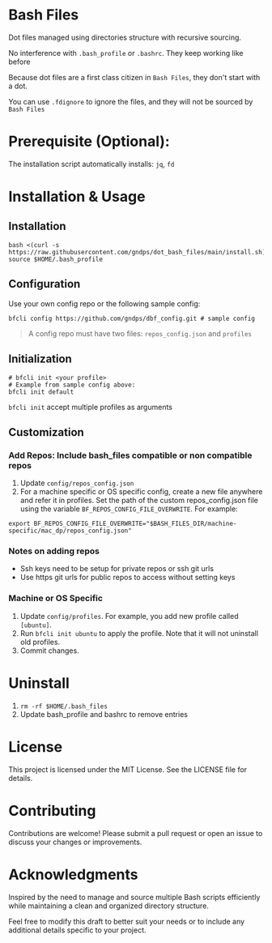 # Bash Files
Dot files managed using directories structure with recursive sourcing.

No interference with `.bash_profile` or `.bashrc`. They keep working like before

Because dot files are a first class citizen in `Bash Files`, they don't start with a dot.

You can use `.fdignore` to ignore the files, and they will not be sourced by `Bash Files`

# Prerequisite (Optional):
The installation script automatically installs: `jq`, `fd`

# Installation & Usage

## Installation
```
bash <(curl -s https://raw.githubusercontent.com/gndps/dot_bash_files/main/install.sh)
source $HOME/.bash_profile
```

## Configuration
Use your own config repo or the following sample config:
```
bfcli config https://github.com/gndps/dbf_config.git # sample config
```
> A config repo must have two files: `repos_config.json` and `profiles`

## Initialization

```
# bfcli init <your profile>
# Example from sample config above:
bfcli init default
```
`bfcli init` accept multiple profiles as arguments


## Customization

### Add Repos: Include bash_files compatible or non compatible repos
1. Update `config/repos_config.json`
2. For a machine specific or OS specific config, create a new file anywhere and refer it in profiles. Set the path of the custom repos_config.json file using the variable `BF_REPOS_CONFIG_FILE_OVERWRITE`. For example:
```
export BF_REPOS_CONFIG_FILE_OVERWRITE="$BASH_FILES_DIR/machine-specific/mac_dp/repos_config.json"
```

### Notes on adding repos
- Ssh keys need to be setup for private repos or ssh git urls
- Use https git urls for public repos to access without setting keys


### Machine or OS Specific
1. Update `config/profiles`. For example, you add new profile called `[ubuntu]`.
2. Run `bfcli init ubuntu` to apply the profile. Note that it will not uninstall old profiles.
3. Commit changes.



# Uninstall
1. `rm -rf $HOME/.bash_files`
2. Update bash_profile and bashrc to remove entries


# License
This project is licensed under the MIT License. See the LICENSE file for details.

# Contributing
Contributions are welcome! Please submit a pull request or open an issue to discuss your changes or improvements.

# Acknowledgments
Inspired by the need to manage and source multiple Bash scripts efficiently while maintaining a clean and organized directory structure.

Feel free to modify this draft to better suit your needs or to include any additional details specific to your project.

